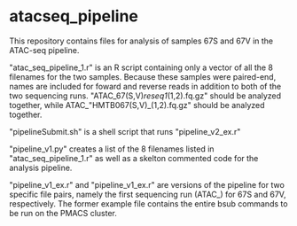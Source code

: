 # atacseq_pipeline

This repository contains files for analysis of samples 67S and 67V in the ATAC-seq pipeline.

"atac_seq_pipeline_1.r" is an R script containing only a vector of all the 8 filenames for the two samples. Because these samples were paired-end, names are included for foward and reverse reads in addition to both of the two sequencing runs. "ATAC_67(S,V)_reseq1_(1,2).fq.gz" should be analyzed together, while ATAC_"HMTB067(S,V)_(1,2).fq.gz" should be analyzed together.

"pipelineSubmit.sh" is a shell script that runs "pipeline_v2_ex.r"

"pipeline_v1.py" creates a list of the 8 filenames listed in "atac_seq_pipeline_1.r" as well as a skelton commented code for the analysis pipeline. 

"pipeline_v1_ex.r" and "pipeline_v1_ex.r" are versions of the pipeline for two specific file pairs, namely the first sequencing run (ATAC_) for 67S and 67V, respectively. The former example file contains the entire bsub commands to be run on the PMACS cluster. 